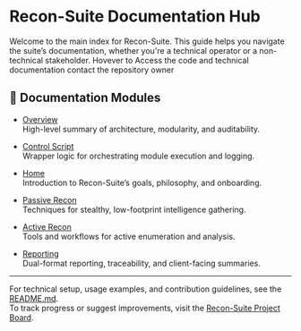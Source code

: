 # Recon-Suite Documentation Hub

Welcome to the main index for Recon-Suite. This guide helps you navigate the suite’s documentation, whether you're a technical operator or a non-technical stakeholder.
Hovever to Access the code and technical documentation contact the repository owner

## 📂 Documentation Modules

- [Overview](docs/Overview.md)  
  High-level summary of architecture, modularity, and auditability.

- [Control Script](docs/Control_Script.md)  
  Wrapper logic for orchestrating module execution and logging.

- [Home](docs/Home.md)  
  Introduction to Recon-Suite’s goals, philosophy, and onboarding.

- [Passive Recon](docs/Passive.md)  
  Techniques for stealthy, low-footprint intelligence gathering.

- [Active Recon](docs/Active.md)  
  Tools and workflows for active enumeration and analysis.

- [Reporting](docs/Reporting.md)  
  Dual-format reporting, traceability, and client-facing summaries.

---

For technical setup, usage examples, and contribution guidelines, see the [README.md](README.md).  
To track progress or suggest improvements, visit the [Recon-Suite Project Board](https://github.com/users/markhamiltonSH/projects/1).

